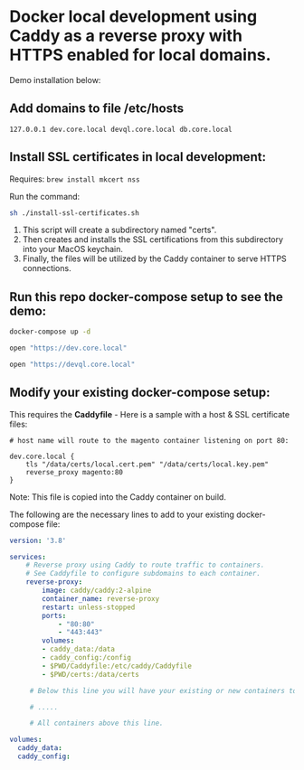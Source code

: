 # Docker local development using Caddy as a reverse proxy with HTTPS enabled for local domains.

Demo installation below:

## Add domains to file /etc/hosts
```
127.0.0.1 dev.core.local devql.core.local db.core.local
```

## Install SSL certificates in local development:

Requires: `brew install mkcert nss`

Run the command:

```sh
sh ./install-ssl-certificates.sh
```

1. This script will create a subdirectory named "certs".
2. Then creates and installs the SSL certifications from this subdirectory into your MacOS keychain.
3. Finally, the files will be utilized by the Caddy container to serve HTTPS connections.

## Run this repo docker-compose setup to see the demo:
```sh
docker-compose up -d

open "https://dev.core.local"

open "https://devql.core.local"
```

## Modify your existing docker-compose setup:


This requires the **Caddyfile** - Here is a sample with a host & SSL certificate files:
```nginx
# host name will route to the magento container listening on port 80:

dev.core.local {
	tls "/data/certs/local.cert.pem" "/data/certs/local.key.pem"
	reverse_proxy magento:80
}
```

Note: This file is copied into the Caddy container on build.


The following are the necessary lines to add to your existing docker-compose file:
```yaml
version: '3.8'

services:
    # Reverse proxy using Caddy to route traffic to containers.
    # See Caddyfile to configure subdomains to each container.       
    reverse-proxy:
        image: caddy/caddy:2-alpine
        container_name: reverse-proxy
        restart: unless-stopped
        ports:
            - "80:80"
            - "443:443"
        volumes:
        - caddy_data:/data
        - caddy_config:/config
        - $PWD/Caddyfile:/etc/caddy/Caddyfile
        - $PWD/certs:/data/certs

     # Below this line you will have your existing or new containers to your docker setup.

     # .....

     # All containers above this line.

volumes:
  caddy_data:
  caddy_config:
```
